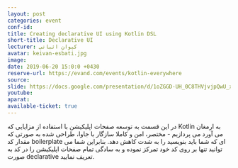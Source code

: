 ```yaml
---
layout: post
categories: event
conf-id: 
title: Creating declarative UI using Kotlin DSL
short-title: Declarative UI
lecturer: کیوان اثباتی
avatar: keivan-esbati.jpg
image: 
date: 2019-06-20 15:0:0 +0430
reserve-url: https://evand.com/events/kotlin-everywhere
source: 
slide: https://docs.google.com/presentation/d/1oZGGD-UH_0C8THVjvjpQwU_xNlkLW0v_u3pT-Cz9LBs/edit?usp=sharing
youtube: 
aparat: 
available-ticket: true
---
```

در این قسمت به توسعه صفحات اپلیکیشن با استفاده از مزایایی که Kotlin به ارمغان می آورد می پردازیم - مختصر، امن و کاملا سازگار با جاوا، طراحی شده به صورتی که مقدار کد boilerplate ای که شما باید بنویسید را به شدت کاهش دهد. بنابراین شما می توانید تنها بر روی کد خود تمرکز نموده و به سادگی تمام صفحات اپلیکیشن را در کد به صورت declarative تعریف نمایید.